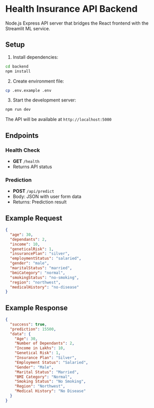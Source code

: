 # Health Insurance API Backend

Node.js Express API server that bridges the React frontend with the Streamlit ML service.

## Setup

1. Install dependencies:
```bash
cd backend
npm install
```

2. Create environment file:
```bash
cp .env.example .env
```

3. Start the development server:
```bash
npm run dev
```

The API will be available at `http://localhost:5000`

## Endpoints

### Health Check
- **GET** `/health`
- Returns API status

### Prediction
- **POST** `/api/predict`
- Body: JSON with user form data
- Returns: Prediction result

## Example Request

```json
{
  "age": 30,
  "dependants": 2,
  "income": 10,
  "geneticalRisk": 1,
  "insurancePlan": "silver",
  "employmentStatus": "salaried",
  "gender": "male",
  "maritalStatus": "married",
  "bmiCategory": "normal",
  "smokingStatus": "no-smoking",
  "region": "northwest",
  "medicalHistory": "no-disease"
}
```

## Example Response

```json
{
  "success": true,
  "prediction": 15500,
  "data": {
    "Age": 30,
    "Number of Dependants": 2,
    "Income in Lakhs": 10,
    "Genetical Risk": 1,
    "Insurance Plan": "Silver",
    "Employment Status": "Salaried",
    "Gender": "Male",
    "Marital Status": "Married",
    "BMI Category": "Normal",
    "Smoking Status": "No Smoking",
    "Region": "Northwest",
    "Medical History": "No Disease"
  }
}
```
